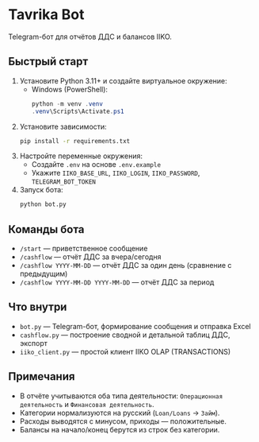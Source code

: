 # Tavrika Bot

Telegram-бот для отчётов ДДС и балансов IIKO.

## Быстрый старт

1. Установите Python 3.11+ и создайте виртуальное окружение:
   - Windows (PowerShell):
     ```powershell
     python -m venv .venv
     .venv\Scripts\Activate.ps1
     ```
2. Установите зависимости:
   ```bash
   pip install -r requirements.txt
   ```
3. Настройте переменные окружения:
   - Создайте `.env` на основе `.env.example`
   - Укажите `IIKO_BASE_URL`, `IIKO_LOGIN`, `IIKO_PASSWORD`, `TELEGRAM_BOT_TOKEN`
4. Запуск бота:
   ```bash
   python bot.py
   ```

## Команды бота

- `/start` — приветственное сообщение
- `/cashflow` — отчёт ДДС за вчера/сегодня
- `/cashflow YYYY-MM-DD` — отчёт ДДС за один день (сравнение с предыдущим)
- `/cashflow YYYY-MM-DD YYYY-MM-DD` — отчёт ДДС за период

## Что внутри

- `bot.py` — Telegram-бот, формирование сообщения и отправка Excel
- `cashflow.py` — построение сводной и детальной таблиц ДДС, экспорт
- `iiko_client.py` — простой клиент IIKO OLAP (TRANSACTIONS)

## Примечания

- В отчёте учитываются оба типа деятельности: `Операционная деятельность` и `Финансовая деятельность`.
- Категории нормализуются на русский (`Loan/Loans` → `Займ`).
- Расходы выводятся с минусом, приходы — положительные.
- Балансы на начало/конец берутся из строк без категории.

